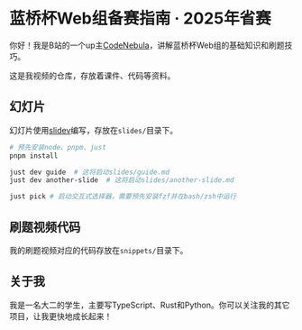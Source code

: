 # 蓝桥杯Web组备赛指南 · 2025年省赛

你好！我是B站的一个up主[CodeNebula](https://space.bilibili.com/3493089530350281)，讲解蓝桥杯Web组的基础知识和刷题技巧。

这是我视频的仓库，存放着课件、代码等资料。


## 幻灯片

幻灯片使用[slidev](https://sli.dev/)编写，存放在`slides/`目录下。

```bash
# 预先安装node、pnpm、just
pnpm install

just dev guide  # 这将启动slides/guide.md
just dev another-slide  # 这将启动slides/another-slide.md

just pick # 启动交互式选择器，需要预先安装fzf并在bash/zsh中运行
```

## 刷题视频代码

我的刷题视频对应的代码存放在`snippets/`目录下。

## 关于我

我是一名大二的学生，主要写TypeScript、Rust和Python。你可以关注我的其它项目，让我更快地成长起来！